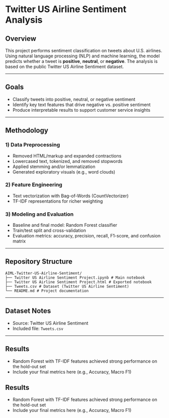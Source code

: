 # Twitter US Airline Sentiment Analysis

## Overview
This project performs sentiment classification on tweets about U.S. airlines. Using natural language processing (NLP) and machine learning, the model predicts whether a tweet is **positive**, **neutral**, or **negative**. The analysis is based on the public Twitter US Airline Sentiment dataset.

---

## Goals
- Classify tweets into positive, neutral, or negative sentiment
- Identify key text features that drive negative vs. positive sentiment
- Produce interpretable results to support customer service insights

---

## Methodology

### 1) Data Preprocessing
- Removed HTML/markup and expanded contractions
- Lowercased text, tokenized, and removed stopwords
- Applied stemming and/or lemmatization
- Generated exploratory visuals (e.g., word clouds)

### 2) Feature Engineering
- Text vectorization with Bag-of-Words (CountVectorizer)
- TF-IDF representations for richer weighting

### 3) Modeling and Evaluation
- Baseline and final model: Random Forest classifier
- Train/test split and cross-validation
- Evaluation metrics: accuracy, precision, recall, F1-score, and confusion matrix

---

## Repository Structure
```
AIML-Twitter-US-Airline-Sentiment/
├── Twitter US Airline Sentiment Project.ipynb # Main notebook
├── Twitter US Airline Sentiment Project.html # Exported notebook
├── Tweets.csv # Dataset (Twitter US Airline Sentiment)
└── README.md # Project documentation
```

---

## Dataset Notes
- Source: Twitter US Airline Sentiment
- Included file: `Tweets.csv`

---

## Results
- Random Forest with TF-IDF features achieved strong performance on the hold-out set
- Include your final metrics here (e.g., Accuracy, Macro F1)


## Results
- Random Forest with TF-IDF features achieved strong performance on the hold-out set
- Include your final metrics here (e.g., Accuracy, Macro F1)
